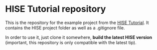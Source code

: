 # HISE Tutorial repository

This is the repository for the example project from the [HISE Tutorial](http://hise.audio/manual/Tutorial1.php). 
It contains the HISE project folder as well as a .gitignore file.

In order to use it, just clone it somewhere, **build the latest HISE version** 
(important, this repository is only compatible with the latest tip).

